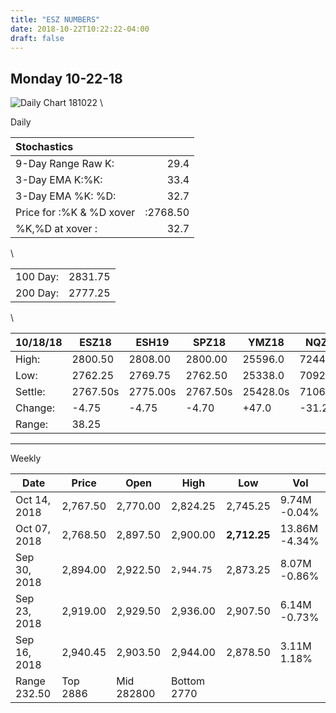 ```yaml
---
title: "ESZ NUMBERS"
date: 2018-10-22T10:22:22-04:00
draft: false
---
```


## Monday 10-22-18

<!--more-->


![Daily Chart 181022](https://invst.ly/8y0fb)
\

Daily

|Stochastics|   |
|:-----------|---:|
|9-Day Range Raw K:|29.4
|3-Day EMA K:%K:|33.4
|3-Day EMA %K: %D:|32.7
|Price for :%K & %D xover|:2768.50
|%K,%D at xover :|32.7
\


|   |   |
|---|---|
|100 Day:|2831.75
|200 Day:|2777.25
\

|  10/18/18   |ESZ18 | ESH19 | SPZ18 | YMZ18 | NQZ18 | NQH19|
|-----|------|-------|-------|-------|-------|------|
|High:|2800.50 |2808.00 |2800.00 |25596.0 |7244.25 |7277.50
|Low:|2762.25 |2769.75 |2762.50 |25338.0 |7092.75 |7128.50
|Settle:|2767.50s|2775.00s|2767.50s|25428.0s|7106.50s|7141.50s
|Change:| -4.75 | -4.75 | -4.70 | +47.0 | -31.25 | -31.50
|Range:| 38.25

________________

Weekly

|Date         |   Price |   Open  |  High     | Low     | Vol  |
|-------------|---------|---------|-----------|---------|-----------|
|Oct 14, 2018	|2,767.50 |2,770.00	|2,824.25	  |2,745.25	      |9.74M	-0.04%
|Oct 07, 2018	|2,768.50	|2,897.50	|2,900.00	  | __2,712.25__	|13.86M	-4.34%
|Sep 30, 2018	|2,894.00	|2,922.50	|`2,944.75`	|2,873.25	      |8.07M	-0.86%
|Sep 23, 2018	|2,919.00	|2,929.50	|2,936.00	  |2,907.50	      |6.14M	-0.73%
|Sep 16, 2018	|2,940.45	|2,903.50	|2,944.00	  |2,878.50	      |3.11M	1.18%
|Range  232.50 |Top 2886| Mid 282800 |Bottom 2770
